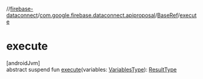 //[firebase-dataconnect](../../../index.md)/[com.google.firebase.dataconnect.apiproposal](../index.md)/[BaseRef](index.md)/[execute](execute.md)

# execute

[androidJvm]\
abstract suspend fun [execute](execute.md)(variables: [VariablesType](index.md)): [ResultType](index.md)
